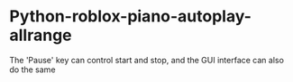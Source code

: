 # Python-roblox-piano-autoplay-allrange
The 'Pause' key can control start and stop, and the GUI interface can also do the same
